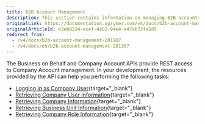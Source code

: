 ```yaml
---
title: B2B Account Management
description: This section contains information on managing B2B accounts with the help of Spryker REST APIs.
originalLink: https://documentation.spryker.com/v4/docs/b2b-account-management-201907
originalArticleId: e3eb8334-ecef-4e02-94e4-e47ab72fa2d9
redirect_from:
  - /v4/docs/b2b-account-management-201907
  - /v4/docs/en/b2b-account-management-201907
---
```


The Business on Behalf and Company Account APIs provide REST access to Company Account management. In your development, the resources provided by the API can help you performing the following tasks:
* [Logging In as Company User](/docs/scos/dev/glue-api-guides/{{page.version}}/managing-b2b-account/authenticating-as-a-company-user.html){target="_blank"}
* [Retrieving Company User Information](/docs/scos/dev/glue-api-guides/{{page.version}}/managing-b2b-account/retrieving-company-user-information.html){target="_blank"}
* [Retrieving Company Information](/docs/scos/dev/glue-api-guides/{{page.version}}/managing-b2b-account/retrieving-companies.html){target="_blank"}
* [Retrieving Business Unit Information](/docs/scos/dev/glue-api-guides/{{page.version}}/managing-b2b-account/retrieving-business-unit-information.html){target="_blank"}
* [Retrieving Company Role Information](/docs/scos/dev/glue-api-guides/{{page.version}}/managing-b2b-account/retrieving-company-roles.html){target="_blank"}
